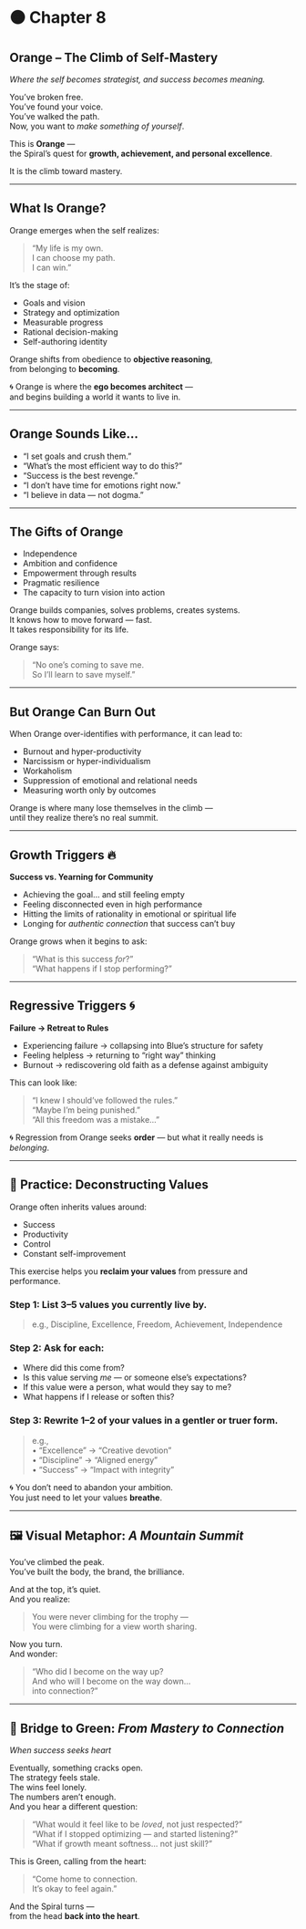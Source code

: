 # 🟠 Chapter 8  
## **Orange – The Climb of Self-Mastery**  
*Where the self becomes strategist, and success becomes meaning.*

You’ve broken free.  
You’ve found your voice.  
You’ve walked the path.  
Now, you want to *make something of yourself*.

This is **Orange** —  
the Spiral’s quest for **growth, achievement, and personal excellence**.

It is the climb toward mastery.

---

## What Is Orange?

Orange emerges when the self realizes:
> “My life is my own.  
> I can choose my path.  
> I can win.”

It’s the stage of:
- Goals and vision  
- Strategy and optimization  
- Measurable progress  
- Rational decision-making  
- Self-authoring identity

Orange shifts from obedience to **objective reasoning**,  
from belonging to **becoming**.

🌀 Orange is where the **ego becomes architect** —  
and begins building a world it wants to live in.

---

## Orange Sounds Like…

- “I set goals and crush them.”  
- “What’s the most efficient way to do this?”  
- “Success is the best revenge.”  
- “I don’t have time for emotions right now.”  
- “I believe in data — not dogma.”

---

## The Gifts of Orange

- Independence  
- Ambition and confidence  
- Empowerment through results  
- Pragmatic resilience  
- The capacity to turn vision into action

Orange builds companies, solves problems, creates systems.  
It knows how to move forward — fast.  
It takes responsibility for its life.

Orange says:
> “No one’s coming to save me.  
> So I’ll learn to save myself.”

---

## But Orange Can Burn Out

When Orange over-identifies with performance, it can lead to:
- Burnout and hyper-productivity  
- Narcissism or hyper-individualism  
- Workaholism  
- Suppression of emotional and relational needs  
- Measuring worth only by outcomes

Orange is where many lose themselves in the climb —  
until they realize there’s no real summit.

---

## Growth Triggers 🔥  
**Success vs. Yearning for Community**

- Achieving the goal… and still feeling empty  
- Feeling disconnected even in high performance  
- Hitting the limits of rationality in emotional or spiritual life  
- Longing for *authentic connection* that success can’t buy

Orange grows when it begins to ask:
> “What is this success *for*?”  
> “What happens if I stop performing?”

---

## Regressive Triggers 🌀  
**Failure → Retreat to Rules**

- Experiencing failure → collapsing into Blue’s structure for safety  
- Feeling helpless → returning to “right way” thinking  
- Burnout → rediscovering old faith as a defense against ambiguity

This can look like:
> “I knew I should’ve followed the rules.”  
> “Maybe I’m being punished.”  
> “All this freedom was a mistake…”

🌀 Regression from Orange seeks **order** — but what it really needs is *belonging*.

---

## 🎯 Practice: Deconstructing Values

Orange often inherits values around:
- Success  
- Productivity  
- Control  
- Constant self-improvement

This exercise helps you **reclaim your values** from pressure and performance.

### Step 1: List 3–5 values you currently live by.

> e.g., Discipline, Excellence, Freedom, Achievement, Independence

### Step 2: Ask for each:
- Where did this come from?  
- Is this value serving *me* — or someone else’s expectations?  
- If this value were a person, what would they say to me?  
- What happens if I release or soften this?

### Step 3: Rewrite 1–2 of your values in a gentler or truer form.

> e.g.,  
> • “Excellence” → “Creative devotion”  
> • “Discipline” → “Aligned energy”  
> • “Success” → “Impact with integrity”

🌀 You don’t need to abandon your ambition.  
You just need to let your values **breathe**.

---

## 🖼️ Visual Metaphor: *A Mountain Summit*

You’ve climbed the peak.  
You’ve built the body, the brand, the brilliance.

And at the top, it’s quiet.  
And you realize:  
> You were never climbing for the trophy —  
> You were climbing for a view worth sharing.

Now you turn.  
And wonder:  
> “Who did I become on the way up?  
> And who will I become on the way down…  
> into connection?”

---

## 🌉 Bridge to Green: *From Mastery to Connection*  
*When success seeks heart*

Eventually, something cracks open.  
The strategy feels stale.  
The wins feel lonely.  
The numbers aren’t enough.  
And you hear a different question:

> “What would it feel like to be *loved*, not just respected?”  
> “What if I stopped optimizing — and started listening?”  
> “What if growth meant softness… not just skill?”

This is Green, calling from the heart:  
> “Come home to connection.  
> It’s okay to feel again.”

And the Spiral turns —  
from the head **back into the heart**.

